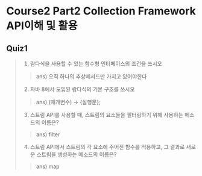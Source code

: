 # Course2 Part2 Collection Framework API이해 및 활용

## Quiz1

>1. 람다식을 사용할 수 있는 함수형 인터페이스의 조건을 쓰시오
>> ans) 오직 하나의 추상메서드만 가지고 있어야한다
>2. 자바 8에서 도입된 람다식의 기본 구조를 쓰시오 
>> ans) (매개변수) -> {실행문};
>3. 스트림 API를 사용할 때, 스트림의 요소들을 필터링하기 위해 사용하는 메소드의 이름은?
>> ans) filter
>4. 스트림 API에서 스트림의 각 요소에 주어진 함수를 적용하고, 그 결과로 새로운 스트림을 생성하는 메소드의 이름은?
>> ans) map


